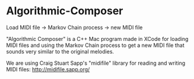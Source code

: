 # Algorithmic-Composer
Load MIDI file -> Markov Chain process -> new MIDI file

"Algorithmic Composer" is a C++ Mac program made in XCode for loading MIDI files and using the Markov Chain process to get a new MIDI file that sounds very similar to the original melodies.

We are using Craig Stuart Sapp's "midifile" library for reading and writing MIDI files: http://midifile.sapp.org/


